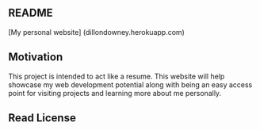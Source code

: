 ## README

[My personal website] (dillondowney.herokuapp.com)

## Motivation

This project is intended to act like a resume.  This website will help showcase my web development potential along with being an easy access point for visiting projects and learning more about me personally.

## Read License
